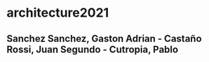 # architecture2021

## Sanchez Sanchez, Gaston Adrian - Castaño Rossi, Juan Segundo - Cutropia, Pablo
